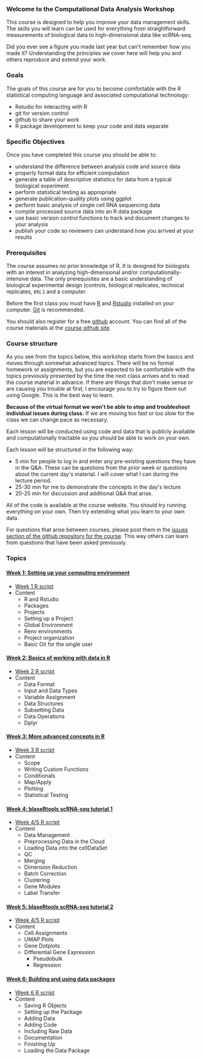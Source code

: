 ### Welcome to the Computational Data Analysis Workshop

This course is designed to help you improve your data management skills.  The skills you will learn can be used for everything from straightforward measurements of biological data to high-dimensional data like scRNA-seq.  

Did you ever see a figure you made last year but can't remember how you made it?  Understanding the principles we cover here will help you and others reproduce and extend your work. 

### Goals

The goals of this course are for you to become comfortable with the R statistical computing language and associated computational technology: 

* Rstudio for interacting with R
* git for version control
* github to share your work
* R package development to keep your code and data separate

### Specific Objectives

Once you have completed this course you should be able to:

* understand the difference between analysis code and source data
* properly format data for efficient computation
* generate a table of descriptive statistics for data from a typical biological experiment
* perform statistical testing as appropriate
* generate publication-quality plots using ggplot
* perform basic analysis of single cell RNA sequencing data
* compile processed source data into an R data package
* use basic version control functions to track and document changes to your analysis
* publish your code so reviewers can understand how you arrived at your results

### Prerequisites

The course assumes no prior knowledge of R.  It is designed for biologists with an interest in analyzing high-dimensional and/or computationally-intensive data.  The only prerequisites are a basic understanding of biological experimental design (controls, biological replicates, technical replicates, etc.) and a computer.

Before the first class you must have [R](https://cran.rstudio.com/) and [Rstudio](https://www.rstudio.com/products/rstudio/download/#download) installed on your computer.  [Git](http://git-scm.com/downloads) is recommended.  

You should also register for a free [github](https://github.com/) account.  You can find all of the course materials at the [course github site](https://github.com/blaserlab/datascience.curriculum).

### Course structure

As you see from the topics below, this workshop starts from the basics and moves through somewhat advanced topics.  There will be no formal homework or assignments, but you are expected to be comfortable with the topics previously presented by the time the next class arrives and to read the course material in advance.  If there are things that don't make sense or are causing you trouble at first, I encourage you to try to figure them out using Google.  This is the best way to learn.  

**Because of the virtual format we won't be able to stop and troubleshoot individual issues during class.**  If we are moving too fast or too slow for the class we can change pace as necessary.

Each lesson will be conducted using code and data that is publicly available and computationally tractable so you should be able to work on your own.   

Each lesson will be structured in the following way:

* 5 min for people to log in and enter any pre-existing questions they have in the Q&A.  These can be questions from the prior week or questions about the current day's material.  I will cover what I can during the lecture period.
* 25-30 min for me to demonstrate the concepts in the day's lecture
* 20-25 min for discussion and additional Q&A that arise.

All of the code is available at the course website.  You should try running everything on your own.  Then try extending what you learn to your own data.

For questions that arise between courses, please post them in the [issues section of the github repository for the course](https://github.com/blaserlab/datascience.curriculum/issues).  This way others can learn from questions that have been asked previously.  

### Topics

####	[Week 1:  Setting up your computing environment](week_1.html)

* [Week 1 R script](https://raw.githubusercontent.com/blaserlab/datascience.curriculum/main/docs/week_1.R)
* Content
  * R and Rstudio
  * Packages
  * Projects
  * Setting up a Project
  * Global Environment
  * Renv environments
  * Project organization
  * Basic Git for the single user

####     [Week 2:  Basics of working with data in R](week_2.html)

* [Week 2 R script](https://raw.githubusercontent.com/blaserlab/datascience.curriculum/main/docs/week_2.R)
* Content
  * Data Format
  * Input and Data Types
  * Variable Assignment
  * Data Structures
  * Subsetting Data
  * Data Operations
  * Dplyr
  
####	[Week 3:  More advanced concepts in R](week_3.html)

* [Week 3 R script](https://raw.githubusercontent.com/blaserlab/datascience.curriculum/main/docs/week_3.R)
* Content
  * Scope
  * Writing Custom Functions
  * Conditionals
  * Map/Apply
  * Plotting
  * Statistical Testing

####	[Week 4: blaseRtools scRNA-seq tutorial 1](https://blaserlab.github.io/blaseRtools/pages/scRNAseq.html)

* [Week 4/5 R script](https://raw.githubusercontent.com/blaserlab/blaseRtools/master/docs/pages/scRNAseq.R)
* Content
  * Data Management
  * Preprocessing Data in the Cloud
  * Loading Data into the cellDataSet
  * QC
  * Merging
  * Dimension Reduction
  * Batch Correction
  * Clustering
  * Gene Modules
  * Label Transfer


####	[Week 5: blaseRtools scRNA-seq tutorial 2](https://blaserlab.github.io/blaseRtools/pages/scRNAseq.html)

* [Week 4/5 R script](https://raw.githubusercontent.com/blaserlab/blaseRtools/master/docs/pages/scRNAseq.R)
* Content
  * Cell Assignments
  * UMAP Plots
  * Gene Dotplots
  * Differential Gene Expression
    * Pseudobulk
    * Regression

#### [Week 6:  Building and using data packages](week_6.html)

* [Week 6 R script](https://raw.githubusercontent.com/blaserlab/datascience.curriculum/main/docs/week_6.R)
* Content
  * Saving R Objects
  * Setting up the Package
  * Adding Data
  * Adding Code
  * Including Raw Data
  * Documentation
  * Finishing Up
  * Loading the Data Package
  
